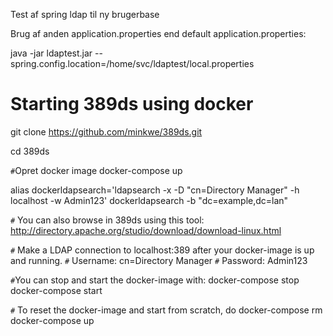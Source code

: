 Test af spring ldap til ny brugerbase

Brug af anden application.properties end default application.properties:

java -jar ldaptest.jar --spring.config.location=/home/svc/ldaptest/local.properties

# Starting 389ds using docker

git clone https://github.com/minkwe/389ds.git

cd 389ds

`#`Opret docker image
docker-compose up

alias dockerldapsearch='ldapsearch -x -D "cn=Directory Manager" -h localhost -w Admin123'
dockerldapsearch -b "dc=example,dc=lan"
 
`#` You can also browse in 389ds using this tool:
http://directory.apache.org/studio/download/download-linux.html

`#` Make a LDAP connection to localhost:389 after your docker-image is up and running.
`#` Username:    cn=Directory Manager
`#` Password:         Admin123

`#`You can stop and start the docker-image with:
docker-compose stop
docker-compose start


`#` To reset the docker-image and start from scratch, do
docker-compose rm
docker-compose up

